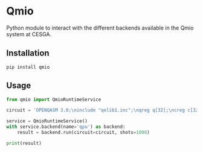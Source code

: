 # Qmio
Python module to interact with the different backends available in the Qmio system at CESGA.

## Installation
```
pip install qmio
```

## Usage
```python
from qmio import QmioRuntimeService

circuit = 'OPENQASM 3.0;\ninclude "qelib1.inc";\nqreg q[32];\ncreg c[32];\nx q[0];\nmeasure q[0]->c[0];'

service = QmioRuntimeService()
with service.backend(name='qpu') as backend:
    result = backend.run(circuit=circuit, shots=1000)

print(result)
```
